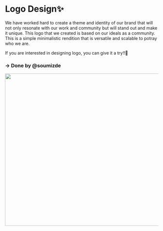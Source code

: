 # Logo Design✨

We have worked hard to create a theme and identity of our brand that will not only resonate with our work and community but will stand out and make it unique. This logo that we created is based on our ideals  as a community. This is a simple minimalistic rendition that is versatile and scalable to potray who we are. 

If you are interested in designing logo, you can give it a try!!🤩

### -> Done by @soumizde 

<img src="https://github.com/soumizde/OSCodeCommunitySite/assets/104732379/c2b9845b-50e6-443a-a159-d58602fd7adb" height="500" width="800"/>

